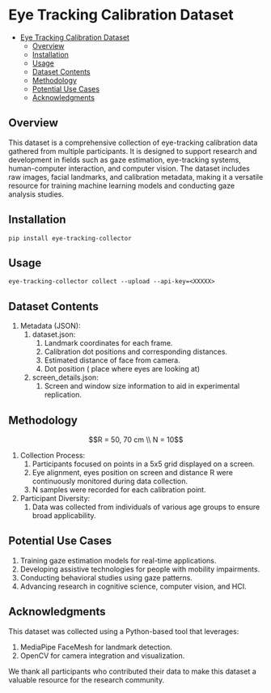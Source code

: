 # Eye Tracking Calibration Dataset

- [Eye Tracking Calibration Dataset](#eye-tracking-calibration-dataset)
  - [Overview](#overview)
  - [Installation](#installation)
  - [Usage](#usage)
  - [Dataset Contents](#dataset-contents)
  - [Methodology](#methodology)
  - [Potential Use Cases](#potential-use-cases)
  - [Acknowledgments](#acknowledgments)

## Overview

This dataset is a comprehensive collection of eye-tracking calibration data gathered from multiple participants. It is designed to support research and development in fields such as gaze estimation, eye-tracking systems, human-computer interaction, and computer vision. The dataset includes raw images, facial landmarks, and calibration metadata, making it a versatile resource for training machine learning models and conducting gaze analysis studies.

## Installation

`pip install eye-tracking-collector`

## Usage

`eye-tracking-collector collect --upload --api-key=<XXXXX>`


## Dataset Contents

1. Metadata (JSON):
   1. dataset.json:
        1. Landmark coordinates for each frame.
        2. Calibration dot positions and corresponding distances.
        3. Estimated distance of face from camera.
        4. Dot position ( place where eyes are looking at)
   1. screen_details.json:
        1. Screen and window size information to aid in experimental replication.

## Methodology

```math
R = 50, 70 cm \\
N = 10
```

1. Collection Process:
   1. Participants focused on points in a 5x5 grid displayed on a screen.
   2. Eye alignment, eyes position on screen and distance R were continuously monitored during data collection.
   3. N samples were recorded for each calibration point.
2. Participant Diversity:
   1. Data was collected from individuals of various age groups to ensure broad applicability.

## Potential Use Cases

1. Training gaze estimation models for real-time applications.
1. Developing assistive technologies for people with mobility impairments.
1. Conducting behavioral studies using gaze patterns.
1. Advancing research in cognitive science, computer vision, and HCI.

## Acknowledgments

This dataset was collected using a Python-based tool that leverages:

1. MediaPipe FaceMesh for landmark detection.
1. OpenCV for camera integration and visualization.

We thank all participants who contributed their data to make this dataset a valuable resource for the research community.
